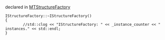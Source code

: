 
declared in [MTStructureFactory](MTStructureFactory.hpp.md)

~~~ { .cpp }
IStructureFactory::~IStructureFactory()
{
        //std::clog << "IStructureFactory: " << _instance_counter << " instances." << std::endl;
}
~~~

